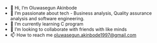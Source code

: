- 👋 Hi, I’m Oluwasegun Akinbode
- 👀 I’m passionate about tech - Business analysis, Quality assurance analysis and software engineering.
- 🌱 I’m currently learning C program
- 💞️ I’m looking to collaborate with friends with like minds
- 📫 How to reach me oluwasegun.akinbode1997@gmail.com

<!---
Shegz1997/Shegz1997 is a ✨ special ✨ repository because its `README.md` (this file) appears on your GitHub profile.
You can click the Preview link to take a look at your changes.
--->
